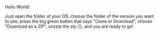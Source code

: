 Hello World!

Just open the folder of your OS, choose the folder of the version you want to use,
press the big green button that says "Clone or Download", choose "Download as a ZIP",
unzzip the zip 😏, and you are ready to go!
